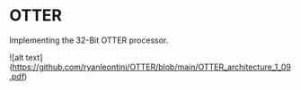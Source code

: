 # OTTER

Implementing the 32-Bit OTTER processor.

![alt text] (https://github.com/ryanleontini/OTTER/blob/main/OTTER_architecture_1_09.pdf)
